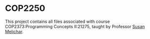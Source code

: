 # COP2250
This project contains all files associated with course COP2373:Programming Concepts II:21275, taught by Professor [Susan Melichar](https://github.com/melichs).